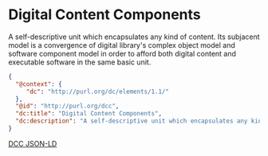 # Digital Content Components

A self-descriptive unit which encapsulates any kind of content. Its subjacent model is a convergence of digital library's complex object model and software component model in order to afford both digital content and executable software in the same basic unit.

~~~json
{
  "@context": {
     "dc": "http://purl.org/dc/elements/1.1/"
  },
  "@id": "http://purl.org/dcc",
  "dc:title": "Digital Content Components",
  "dc:description": "A self-descriptive unit which encapsulates any kind of content. Its subjacent model is a convergence of digital library's complex object model and software component model in order to afford both digital content and executable software in the same basic unit."
}
~~~
[DCC JSON-LD](dcc.jsonld)